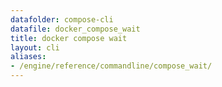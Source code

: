 ```yaml
---
datafolder: compose-cli
datafile: docker_compose_wait
title: docker compose wait
layout: cli
aliases:
- /engine/reference/commandline/compose_wait/
---
```


<!--
抱歉，此页面的内容是根据 Docker 源代码自动生成的。如果您想建议更改此处显示的文本，您需要通过搜索此仓库来找到该字符串：
https://github.com/docker/compose
-->
